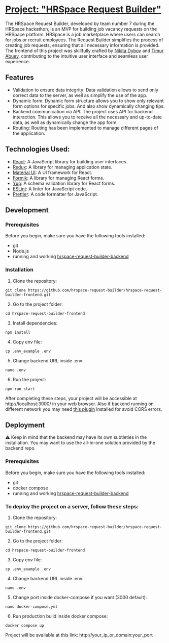 # [Project: "HRSpace Request Builder"](http://185.221.162.231:81)

The HRSpace Request Builder, developed by team number 7 during the HRSpace hackathon, is an MVP for building job vacancy requests on the HRSpace platform. HRSpace is a job marketplace where users can search for jobs or recruit employees. The Request Builder simplifies the process of creating job requests, ensuring that all necessary information is provided. The frontend of this project was skillfully crafted by [Nikita Dybov](https://github.com/LedyBacer) and [Timur Abuev](https://github.com/TimAbuev), contributing to the intuitive user interface and seamless user experience.
## Features

- Validation to ensure data integrity: Data validation allows to send only correct data to the server, as well as simplify the use of the app.
- Dynamic form: Dynamic form structure allows you to show only relevant form options for specific jobs. And also show dynamically changing tips.
- Backend communication via API: The project uses API for backend interaction. This allows you to receive all the necessary and up-to-date data, as well as dynamically change the app form.
- Routing: Routing has been implemented to manage different pages of the application. 

## Technologies Used:

- [React](https://react.dev/): A JavaScript library for building user interfaces.
- [Redux](https://redux.js.org/): A library for managing application state.
- [Material UI](https://mui.com/material-ui/): A UI framework for React.
- [Formik](https://formik.org/): A library for managing React forms.
- [Yup](https://github.com/jquense/yup): A schema validation library for React forms.
- [ESLint](https://eslint.org/): A linter for JavaScript code.
- [Prettier](https://prettier.io/): A code formatter for JavaScript.

## Development

### Prerequisites

Before you begin, make sure you have the following tools installed:

- git
- Node.js
- running and working [hrspace-request-builder-backend](https://github.com/hrspace-request-builder/hrspace-request-builder-backend)

### Installation

1. Clone the repository:
```
git clone https://github.com/hrspace-request-builder/hrspace-request-builder-frontend.git
```
2. Go to the project folder:
```
cd hrspace-request-builder-frontend
```
3. Install dependencies:
```
npm install
```
4. Copy env file:
```
cp .env_example .env
```
5. Change backend URL inside .env:
```
nano .env
```
6. Run the project:
```
npm run start
```

After completing these steps, your project will be accessible at http://localhost:3000/ in your web browser. Also if backend running on different network you may need [this plugin](https://chromewebstore.google.com/detail/allow-cors-access-control/lhobafahddgcelffkeicbaginigeejlf) installed for avoid CORS errors.

## Deployment

⚠️ Keep in mind that the backend may have its own subtleties in the installation. You may want to use the all-in-one solution provided by the backend repo.

### Prerequisites

Before you begin, make sure you have the following tools installed:

- git
- docker compose
- running and working [hrspace-request-builder-backend](https://github.com/hrspace-request-builder/hrspace-request-builder-backend)

### To deploy the project on a server, follow these steps:

1. Clone the repository:
```
git clone https://github.com/hrspace-request-builder/hrspace-request-builder-frontend.git
```
2. Go to the project folder:
```
cd hrspace-request-builder-frontend
```
3. Copy env file:
```
cp .env_example .env
```
4. Change backend URL inside .env:
```
nano .env
```
5. Change port inside docker-compose if you want (3000 default):
```
nano docker-compose.yml
```
6. Run production build inside docker compose:
```
docker compose up
```
Project will be available at this link: http://your_ip_or_domain:your_port
